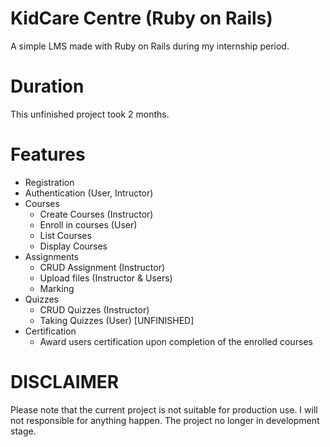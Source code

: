 # KidCare Centre (Ruby on Rails)

A simple LMS made with Ruby on Rails during my internship period.

# Duration

This unfinished project took 2 months. 

# Features
  
  - Registration
  - Authentication (User, Intructor)
  - Courses
    - Create Courses (Instructor)
    - Enroll in courses (User)
    - List Courses
    - Display Courses
  - Assignments
    - CRUD Assignment (Instructor)
    - Upload files (Instructor & Users)
    - Marking
  - Quizzes
    - CRUD Quizzes (Instructor)
    - Taking Quizzes (User) [UNFINISHED]
  - Certification
    - Award users certification upon completion of the enrolled courses
    
# DISCLAIMER
Please note that the current project is not suitable for production use. I will not responsible for anything happen.
The project no longer in development stage. 
